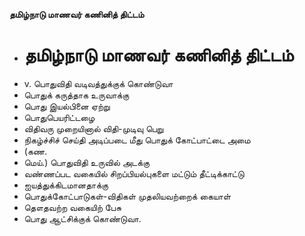 **தமிழ்நாடு மாணவர் கணினித் திட்டம்**
- # தமிழ்நாடு மாணவர் கணினித் திட்டம்
- v. பொதுவிதி வடிவத்துக்குக் கொண்டுவா
- பொதுக் கருத்தாக உருவாக்கு
- பொது இயல்பினை ஏற்று
-  பொதுபெயரிட்டழை
- விதிவரு முறையினால் விதி-முடிவு பெறு
- நிகழ்ச்சிச் செய்தி அடிப்படை மீது பொதுக் கோட்பாட்டை அமை
- (கண.
- மெய்.) பொதுவிதி உருவில் அடக்கு
- வண்ணப்பட வகையில் சிறப்பியல்புகளை மட்டும் தீட்டிக்காட்டு
- ஐயத்துக்கிடமானதாக்கு
- பொதுக்கோட்பாடுகள்-விதிகள் முதலியவற்றைக் கையாள்
- தௌதவற்ற வகையிற் பேசு
- பொது ஆட்சிக்குக் கொண்டுவா.

